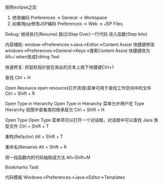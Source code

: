 按照eclipse之后
1. 修改编码
Preferences -> General -> Workspace
2. 如果用jsp修改JSP编码
Preferences -> Web -> JSP Files

Debug:
继续执行(Resume)
跳过(Step Over)一行代码
进入函数(Step Into)

内容辅助:
window->Preferences->Java->Editor->Content Assist
快捷键修改
windows->Preferences->General->Keys->搜索Content Assist
快捷键改为Alt+/ when改成Editing Text

快速修复:
将鼠标指针放在突出的文本上按下快捷键Ctrl+1

查找
Ctrl + H

Open Resource
open resource(打开资源)菜单可用于查找工作空间中的文件
Ctrl + Shift + R

Open Type in Hierarchy
Open Type in Hierarchy 菜单允许用户在 Type Hierarchy 视图中查看类的继承层次
Ctrl + Shift + H

Open Type
Open Type 菜单项可以打开一个对话框，对话框中可以查找 Java 类型文件
Ctrl + Shift + T

重构(Refactor)
Alt + Shift + T

重命名(Rename)
Alt + Shift + R

把一段函数内的代码抽取成方法
Alt+Shift+M	

Bookmarks
Task

代码模板
Windows->Preferences->Java->Editor->Templates